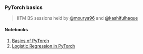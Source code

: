 ### **PyTorch basics**

> IITM BS sessions held by [@mourya96](https://github.com/mourya96) and [@kashifulhaque](https://github.com/kashifulhaque)

#### **Notebooks**
1. [Basics of PyTorch](notebooks/Basics.ipynb)
2. [Logistic Regression in PyTorch](notebooks/LogisticRegression.ipynb)
